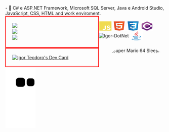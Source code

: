<link rel="stylesheet" href="https://cdn.jsdelivr.net/gh/devicons/devicon@v2.15.1/devicon.min.css">       
- 🌱  C# e ASP.NET Framework, Microsoft SQL Server, Java e Android Studio, JavaScript, CSS, HTML and work enviroment.
<br>

<div>
<div style="    
    width: 50%;
    float: left;
    padding: 20px;
            border: 2px solid red;">
    <a href="https://github.com/igorteodoro">
    <img src="https://github-readme-streak-stats.herokuapp.com/?user=igorteodoro&theme=github"/><br>
    <img height="180em" src="https://github-readme-stats.vercel.app/api?username=igorteodoro&show_icons=true&theme=github&include_all_commits=true&count_private=true"/><br>
    <img height="180em" src="https://github-readme-stats.vercel.app/api/top-langs/?username=igorteodoro&layout=compact&langs_count=7&theme=github"/>
  </div>
  
  <div style="
    width: 50%;
    float: left;
    padding: 20px;
              border: 2px solid red;">  
    <a href="https://app.daily.dev/IGRT"><img src="https://api.daily.dev/devcards/e1a124b244974c3895ee6041dbb44cb1.png?r=xty" width="400" alt="Igor Teodoro's Dev Card"/></a>
  </div>
  </div>
<div style="display: inline_block"><br>
  <img align="center" alt="Igor-JavaScript" height="30" width="40" src="https://raw.githubusercontent.com/devicons/devicon/master/icons/javascript/javascript-plain.svg">
  <img align="center" alt="Igor-HTML" height="30" width="40" src="https://raw.githubusercontent.com/devicons/devicon/master/icons/html5/html5-original.svg">
  <img align="center" alt="Igor-CSS" height="30" width="40" src="https://raw.githubusercontent.com/devicons/devicon/master/icons/css3/css3-original.svg">
  <img align="center" alt="Igor-Csharp" height="30" width="40" src="https://raw.githubusercontent.com/devicons/devicon/master/icons/csharp/csharp-original.svg">
  <img align="center" alt="Igor-DotNet" height="30" width="40" src="https://icongr.am/devicon/dot-net-original-wordmark.svg?size=128&color=currentColor">
  
  
  
  <img align="right" alt="Super Mario 64 Sleeping" height="150" style="border-radius:50px;" src="https://thumbs.gfycat.com/JauntyLeanBluejay-max-1mb.gif">
  <img align="center" alt="Igor-Java" height="30" width="40" src="https://raw.githubusercontent.com/devicons/devicon/master/icons/java/java-original.svg">
</div>
  
  ##

  <div> 
 
  ![Snake animation](https://github.com/rafaballerini/rafaballerini/blob/output/github-contribution-grid-snake.svg)
 
</div>
